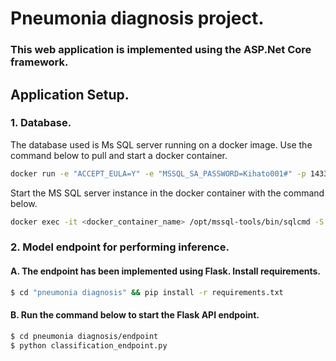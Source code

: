 # Pneumonia diagnosis project.

### This web application is implemented using the ASP.Net Core framework.

## Application Setup.

### 1. Database.
The database used is Ms SQL server running on a docker image. Use the command below to pull and start a docker container.

```bash
docker run -e "ACCEPT_EULA=Y" -e "MSSQL_SA_PASSWORD=Kihato001#" -p 1433:1433 -d mcr.microsoft.com/mssql/server:2022-latest

```

Start the MS SQL server instance in the docker container with the command below.

```bash
docker exec -it <docker_container_name> /opt/mssql-tools/bin/sqlcmd -S localhost -U sa -P <password>
```

### 2. Model endpoint for performing inference.
#### A. The endpoint has been implemented using Flask. Install requirements.
```bash
$ cd "pneumonia diagnosis" && pip install -r requirements.txt
```

#### B. Run the command below to start the Flask API endpoint.
```bash
$ cd pneumonia diagnosis/endpoint
$ python classification_endpoint.py
```